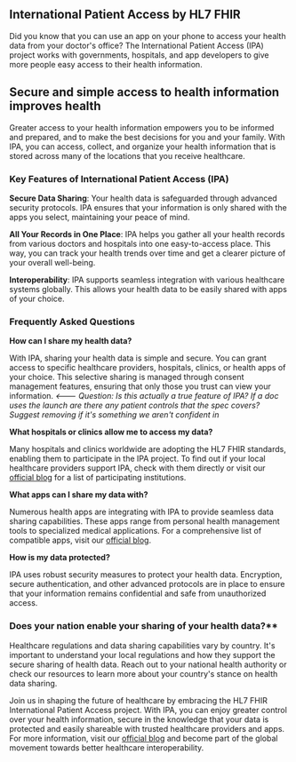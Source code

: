 ## International Patient Access by HL7 FHIR

Did you know that you can use an app on your phone to access your health data from your doctor's office? The International Patient Access (IPA) project works with governments, hospitals, and app developers to give more people easy access to their health information. 

## Secure and simple access to health information improves health
Greater access to your health information empowers you to be informed and prepared, and to make the best decisions for you and your family. With IPA, you can access, collect, and organize your health information that is stored across many of the locations that you receive healthcare. 

### Key Features of International Patient Access (IPA)

**Secure Data Sharing**: Your health data is safeguarded through advanced security protocols. IPA ensures that your information is only shared with the apps you select, maintaining your peace of mind.

**All Your Records in One Place**: IPA helps you gather all your health records from various doctors and hospitals into one easy-to-access place. This way, you can track your health trends over time and get a clearer picture of your overall well-being.

**Interoperability**: IPA supports seamless integration with various healthcare systems globally. This allows your health data to be easily shared with apps of your choice.


### Frequently Asked Questions

**How can I share my health data?**

With IPA, sharing your health data is simple and secure. You can grant access to specific healthcare providers, hospitals, clinics, or health apps of your choice. This selective sharing is managed through consent management features, ensuring that only those you trust can view your information. *<--- Question:  Is this actually a true feature of IPA? If a doc uses the launch are there any patient controls that the spec covers? Suggest removing if it's something we aren't confident in*

**What hospitals or clinics allow me to access my data?**

Many hospitals and clinics worldwide are adopting the HL7 FHIR standards, enabling them to participate in the IPA project. To find out if your local healthcare providers support IPA, check with them directly or visit our [official blog](https://blog.hl7.org/international-patient-access) for a list of participating institutions.

**What apps can I share my data with?**

Numerous health apps are integrating with IPA to provide seamless data sharing capabilities. These apps range from personal health management tools to specialized medical applications. For a comprehensive list of compatible apps, visit our [official blog](https://blog.hl7.org/international-patient-access).

**How is my data protected?**

IPA uses robust security measures to protect your health data. Encryption, secure authentication, and other advanced protocols are in place to ensure that your information remains confidential and safe from unauthorized access.

### Does your nation enable your sharing of your health data?**

Healthcare regulations and data sharing capabilities vary by country. It's important to understand your local regulations and how they support the secure sharing of health data. Reach out to your national health authority or check our resources to learn more about your country's stance on health data sharing.

Join us in shaping the future of healthcare by embracing the HL7 FHIR International Patient Access project. With IPA, you can enjoy greater control over your health information, secure in the knowledge that your data is protected and easily shareable with trusted healthcare providers and apps. For more information, visit our [official blog](https://blog.hl7.org/international-patient-access) and become part of the global movement towards better healthcare interoperability.
